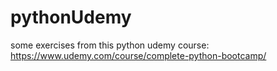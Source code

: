 # pythonUdemy
some exercises from this python udemy course:  https://www.udemy.com/course/complete-python-bootcamp/
